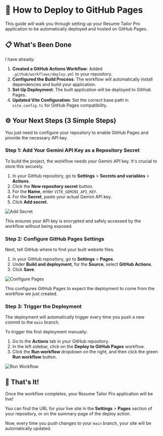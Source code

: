 # 🚀 How to Deploy to GitHub Pages

This guide will walk you through setting up your Resume Tailor Pro application to be automatically deployed and hosted on GitHub Pages.

## 📋 What's Been Done

I have already:
1.  **Created a GitHub Actions Workflow**: Added `.github/workflows/deploy.yml` to your repository.
2.  **Configured the Build Process**: The workflow will automatically install dependencies and build your application.
3.  **Set Up Deployment**: The built application will be deployed to GitHub Pages.
4.  **Updated Vite Configuration**: Set the correct base path in `vite.config.ts` for GitHub Pages compatibility.

## ⚙️ Your Next Steps (3 Simple Steps)

You just need to configure your repository to enable GitHub Pages and provide the necessary API key.

### Step 1: Add Your Gemini API Key as a Repository Secret

To build the project, the workflow needs your Gemini API key. It's crucial to store this securely.

1.  In your GitHub repository, go to **Settings** > **Secrets and variables** > **Actions**.
2.  Click the **New repository secret** button.
3.  For the **Name**, enter `VITE_GEMINI_API_KEY`.
4.  For the **Secret**, paste your actual Gemini API key.
5.  Click **Add secret**.

![Add Secret](https://i.imgur.com/7g3Y4s9.png)

This ensures your API key is encrypted and safely accessed by the workflow without being exposed.

### Step 2: Configure GitHub Pages Settings

Next, tell GitHub where to find your built website files.

1.  In your GitHub repository, go to **Settings** > **Pages**.
2.  Under **Build and deployment**, for the **Source**, select **GitHub Actions**.
3.  Click **Save**.

![Configure Pages](https://i.imgur.com/k2yV9lZ.png)

This configures GitHub Pages to expect the deployment to come from the workflow we just created.

### Step 3: Trigger the Deployment

The deployment will automatically trigger every time you push a new commit to the `main` branch.

To trigger the first deployment manually:

1.  Go to the **Actions** tab in your GitHub repository.
2.  In the left sidebar, click on the **Deploy to GitHub Pages** workflow.
3.  Click the **Run workflow** dropdown on the right, and then click the green **Run workflow** button.

![Run Workflow](https://i.imgur.com/3h8f1Xg.png)

## 🎉 That's It!

Once the workflow completes, your Resume Tailor Pro application will be live!

You can find the URL for your live site in the **Settings** > **Pages** section of your repository, or on the summary page of the deploy action.

Now, every time you push changes to your `main` branch, your site will be automatically updated. 